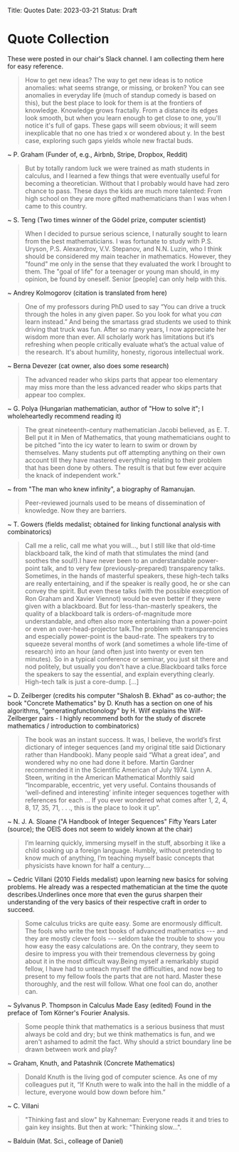 Title: Quotes
Date: 2023-03-21
Status: Draft

# Quote Collection

These were posted in our chair's Slack channel. I am collecting them here for easy reference.

> How to get new ideas?
> The way to get new ideas is to notice anomalies: what seems strange, or missing, or broken? You can see anomalies in everyday life (much of standup comedy is based on this), but the best place to look for them is at the frontiers of knowledge. Knowledge grows fractally. From a distance its edges look smooth, but when you learn enough to get close to one, you'll notice it's full of gaps. These gaps will seem obvious; it will seem inexplicable that no one has tried x or wondered about y. In the best case, exploring such gaps yields whole new fractal buds.

~ P. Graham (Funder of, e.g., Airbnb, Stripe, Dropbox, Reddit)


> But by totally random luck we were trained as math students in calculus, and I learned a few things that were eventually useful for becoming a theoretician. Without that I probably would have had zero chance to pass. These days the kids are much more talented: From high school on they are more gifted mathematicians than I was when I came to this country.

~ S. Teng (Two times winner of the Gödel prize, computer scientist)

> When I decided to pursue serious science, I naturally sought to learn from the best mathematicians. I was fortunate to study with P.S. Uryson, P.S. Alexandrov, V.V. Stepanov, and N.N. Luzin, who I think should be considered my main teacher in mathematics. However, they "found" me only in the sense that they evaluated the work I brought to them. The "goal of life" for a teenager or young man should, in my opinion, be found by oneself. Senior [people] can only help with this.

~ Andrey Kolmogorov (citation is translated from here)

> One of my professors during PhD used to say “You can drive a truck through the holes in any given paper. So you look for what you *can* learn instead.” And being the smartass grad students we used to think driving that truck was fun. After so many years, I now appreciate her wisdom more than ever. All scholarly work has limitations but it’s refreshing when people critically evaluate what’s the actual value of the research. It's about humility, honesty, rigorous intellectual work.

~ Berna Devezer (cat owner, also does some research)

> The advanced reader who skips parts that appear too elementary may miss more than the less advanced reader who skips parts that appear too complex.

~ G. Polya (Hungarian mathematician, author of "How to solve it"; I wholeheartedly recommend reading it)

> The great nineteenth-century mathematician Jacobi believed, as E. T. Bell put it in Men of Mathematics, that young mathematicians ought to be pitched "into the icy water to learn to swim or drown by themselves. Many students put off attempting anything on their own account till they have mastered everything relating to their problem that has been done by others. The result is that but few ever acquire the knack of independent work."

~ from "The man who knew infinity", a biography of Ramanujan.

> Peer-reviewed journals used to be means of dissemination of knowledge. Now they are barriers.

~ T. Gowers (fields medalist; obtained for linking functional analysis with combinatorics)

> Call me a relic, call me what you will..., but I still like that old-time blackboard talk, the kind of math that stimulates the mind (and soothes the soul!).I have never been to an understandable power-point talk, and to very few (previously-prepared) transparency talks. Sometimes, in the hands of masterful speakers, these high-tech talks are really entertaining, and if the speaker is really good, he or she can convey the spirit. But even these talks (with the possible execption of Ron Graham and Xavier Viennot) would be even better if they were given with a blackboard. But for less-than-masterly speakers, the quality of a blackboard talk is orders-of-magnitude more understandable, and often also more entertaining than a power-point or even an over-head-projector talk.The problem with transparencies and especially power-point is the baud-rate. The speakers try to squeeze several months of work (and sometimes a whole life-time of research) into an hour (and often just into twenty or even ten minutes). So in a typical conference or seminar, you just sit there and nod politely, but usually you don't have a clue.Blackboard talks force the speakers to say the essential, and explain everything clearly. High-tech talk is just a core-dump. [...]

~ D. Zeilberger (credits his computer "Shalosh B. Ekhad" as co-author; the book "Concrete Mathematics" by D. Knuth has a section on one of his algorithms, "generatingfunctionology" by H. Wilf explains the Wilf-Zeilberger pairs - I  highly recommend both for the study of discrete mathematics / introduction to combinatorics) 

> The book was an instant success. It was, I believe, the world’s first dictionary of integer sequences (and my original title said Dictionary rather than Handbook). Many people said “What a great idea”, and wondered why no one had done it before. Martin Gardner recommended it in the Scientific American of July 1974. Lynn A. Steen, writing in the American Mathematical Monthly said “Incomparable, eccentric, yet very useful. Contains thousands of ‘well-defined and interesting’ infinite integer sequences together with references for each ... If you ever wondered what comes after 1, 2, 4, 8, 17, 35, 71, . . ., this is the place to look it up”.

~ N. J. A. Sloane ("A Handbook of Integer Sequences" Fifty Years Later (source); the OEIS does not seem to widely known at the chair)

> I’m learning quickly, immersing myself in the stuff, absorbing it like a child soaking up a foreign language. Humbly, without pretending to know much of anything, I’m teaching myself basic concepts that physicists have known for half a century.…

~ Cedric Villani (2010 Fields medalist) upon learning new basics for solving problems. He already was a respected mathematician at the time the quote describes.Underlines once more that even the gurus sharpen their understanding of the very basics of their respective craft in order to succeed.

> Some calculus tricks are quite easy. Some are enormously difficult. The fools who write the text books of advanced mathematics --- and they are mostly clever fools --- seldom take the trouble to show you how easy the easy calculations are. On the contrary, they seem to desire to impress you with their tremendous cleverness by going about it in the most difficult way.Being myself a remarkably stupid fellow, I have had to unteach myself the difficulties, and now beg to present to my fellow fools the parts that are not hard. Master these thoroughly, and the rest will follow. What one fool can do, another can.

~ Sylvanus P. Thompson in Calculus Made Easy (edited) Found in the preface of Tom Körner's Fourier Analysis.

> Some people think that mathematics is a serious business that must always be cold and dry; but we think mathematics is fun, and we aren't ashamed to admit the fact. Why should a strict boundary line be drawn between work and play?

~ Graham, Knuth, and Patashnik (Concrete Mathematics)

> Donald Knuth is the living god of computer science. As one of my colleagues put it, “If Knuth were to walk into the hall in the middle of a lecture, everyone would bow down before him.”

~ C. Villani

> "Thinking fast and slow" by Kahneman: Everyone reads it and tries to gain key insights. But then at work: "Thinking slow...".

~ Balduin (Mat. Sci., colleage of Daniel)
